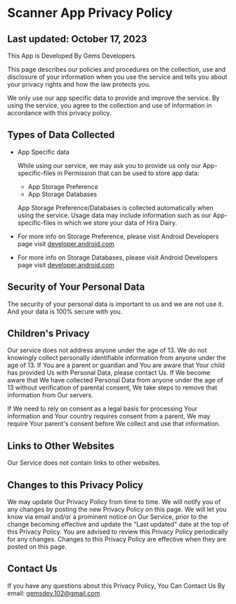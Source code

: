 # Scanner App Privacy Policy

## Last updated: October 17, 2023

This App is Developed By Gems Developers.

This page describes our policies and procedures on the collection, use and disclosure of your information when you use the service and tells you about your privacy rights and how the law protects you.

We only use our app specific data to provide and improve the service. By using the service, you agree to the collection and use of information in accordance with this privacy policy.

## Types of Data Collected

- App Specific data

  While using our service, we may ask you to provide us only our App-specific-files in Permission that can be used to store app data:
  - App Storage Preference
  - App Storage Databases

  App Storage Preference/Databases is collected automatically when using the service. Usage data may include information such as our App-specific-files in which we store your data of Hira Dairy. 

- For more info on Storage Preference, please visit Android Developers page visit [developer.android.com](https://developer.android.com/reference/android/preference/Preference)
- For more info on Storage Databases, please visit Android Developers page visit [developer.android.com](https://developer.android.com/training/data-storage/room)

## Security of Your Personal Data

The security of your personal data is important to us and we are not use it. And your data is 100% secure with you.

## Children's Privacy

Our service does not address anyone under the age of 13. We do not knowingly collect personally identifiable information from anyone under the age of 13. If You are a parent or guardian and You are aware that Your child has provided Us with Personal Data, please contact Us. If We become aware that We have collected Personal Data from anyone under the age of 13 without verification of parental consent, We take steps to remove that information from Our servers.

If We need to rely on consent as a legal basis for processing Your information and Your country requires consent from a parent, We may require Your parent's consent before We collect and use that information.

## Links to Other Websites

Our Service does not contain links to other websites.

## Changes to this Privacy Policy

We may update Our Privacy Policy from time to time. We will notify you of any changes by posting the new Privacy Policy on this page. We will let you know via email and/or a prominent notice on Our Service, prior to the change becoming effective and update the "Last updated" date at the top of this Privacy Policy. You are advised to review this Privacy Policy periodically for any changes. Changes to this Privacy Policy are effective when they are posted on this page.

## Contact Us

If you have any questions about this Privacy Policy, You Can Contact Us By email: [gemsdev.102@gmail.com](gemsdev.102@gmail.com)
